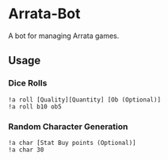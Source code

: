 # Arrata-Bot

A bot for managing Arrata games.

## Usage

### Dice Rolls

```console
!a roll [Quality][Quantity] [Ob (Optional)]
!a roll b10 ob5
```

### Random Character Generation

```console
!a char [Stat Buy points (Optional)]
!a char 30

```
